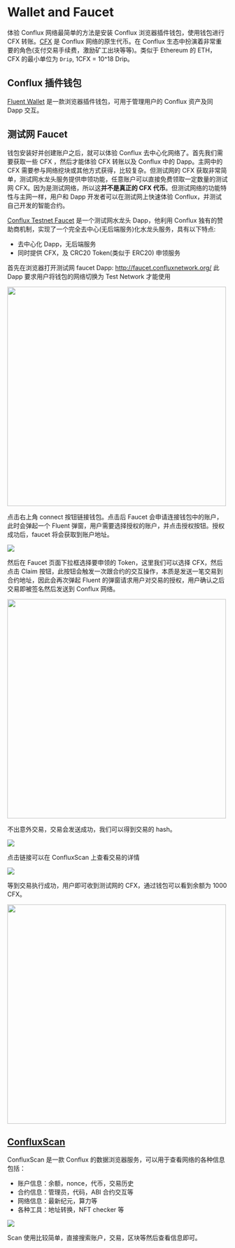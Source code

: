 # Wallet and Faucet

体验 Conflux 网络最简单的方法是安装 Conflux 浏览器插件钱包，使用钱包进行 CFX 转账。[CFX](https://developer.confluxnetwork.org/introduction/en/conflux_basics#cfx) 是 Conflux 网络的原生代币。在 Conflux 生态中扮演着非常重要的角色(支付交易手续费，激励矿工出块等等)。类似于 Ethereum 的 ETH，CFX 的最小单位为 `Drip`, 1CFX = 10^18 Drip。

## Conflux 插件钱包

[Fluent Wallet](https://fluentwallet.com/) 是一款浏览器插件钱包，可用于管理用户的 Conflux 资产及同 Dapp 交互。

## 测试网 Faucet

钱包安装好并创建账户之后，就可以体验 Conflux 去中心化网络了。首先我们需要获取一些 CFX ，然后才能体验 CFX 转账以及 Conflux 中的 Dapp。主网中的 CFX 需要参与网络挖块或其他方式获得，比较复杂。但测试网的 CFX 获取非常简单，测试网水龙头服务提供申领功能，任意账户可以直接免费领取一定数量的测试网 CFX。因为是测试网络，所以这**并不是真正的 CFX 代币**。但测试网络的功能特性与主网一样，用户和 Dapp 开发者可以在测试网上快速体验 Conflux，并测试自己开发的智能合约。

[Conflux Testnet Faucet](http://faucet.confluxnetwork.org/) 是一个测试网水龙头 Dapp，他利用 Conflux 独有的赞助商机制，实现了一个完全去中心(无后端服务)化水龙头服务，具有以下特点:

* 去中心化 Dapp，无后端服务
* 同时提供 CFX，及 CRC20 Token(类似于 ERC20) 申领服务

首先在浏览器打开测试网 faucet Dapp: http://faucet.confluxnetwork.org/ 此 Dapp 要求用户将钱包的网络切换为 Test Network 才能使用

<img src="../images/fluent/switch-network.png" width="500px"/>

点击右上角 connect 按钮链接钱包。点击后 Faucet 会申请连接钱包中的账户，此时会弹起一个 Fluent 弹窗，用户需要选择授权的账户，并点击授权按钮。授权成功后，faucet 将会获取到账户地址。

![](../images/fluent/connect.png)

然后在 Faucet 页面下拉框选择要申领的 Token，这里我们可以选择 CFX，然后点击 Claim 按钮，此按钮会触发一次跟合约的交互操作，本质是发送一笔交易到合约地址，因此会再次弹起 Fluent 的弹窗请求用户对交易的授权，用户确认之后交易即被签名然后发送到 Conflux 网络。

<img src="../images/fluent/dapp-interact.png" width="500px"/>

不出意外交易，交易会发送成功，我们可以得到交易的 hash。

![](../images/faucet/claim-success.png)

点击链接可以在 ConfluxScan 上查看交易的详情

![](../images/scan/scan-tx.png)

等到交易执行成功，用户即可收到测试网的 CFX，通过钱包可以看到余额为 1000 CFX。

<img src="../images/fluent/balance-changed.png" width="500px"/>

## [ConfluxScan](https://confluxscan.org/)

ConfluxScan 是一款 Conflux 的数据浏览器服务，可以用于查看网络的各种信息包括：

* 账户信息：余额，nonce，代币，交易历史
* 合约信息：管理员，代码，ABI 合约交互等
* 网络信息：最新纪元，算力等
* 各种工具：地址转换，NFT checker 等

![](../images/scan/scan-homepage.png)

Scan 使用比较简单，直接搜索账户，交易，区块等然后查看信息即可。
